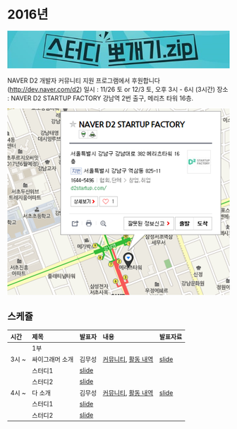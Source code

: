 # 2016년

![](img/title.jpg)

 NAVER D2 개발자 커뮤니티 지원 프로그램에서 후원합니다(http://dev.naver.com/d2)
 일시 : 11/26 토 or 12/3 토, 오후 3시 - 6시 (3시간)
 장소 : NAVER D2 STARTUP FACTORY
       강남역 2번 출구, 메리츠 타워 16층.


![](img/d2.png)

## 스케쥴

|    시간        |      제목                                | 발표자  |  내용   |   발표자료                                         |
|:---	        |:---	                                  |:---	    |:---	 |:---	                                               |
|               | 1부                                    |         |         |                                                    |
|3시 ~           | 싸이그래머 소개                        | 김무성  |  [커뮤니티](https://www.facebook.com/groups/psygrammer/), [활동 내역](http://psygrammer.github.io/)       |   [slide](https://docs.google.com/presentation/d/1QC7iJqrE_rR7NOmmDLDxir0pTNP87x91BBmNIJW_0w4/edit#slide=id.p)  |
|                | 스터디1  | [slide](https://drive.google.com/file/d/0Bw594TdiBdAUZnpmVXZ2SlE2Sk0/view)  |
|                | 스터디2  | [slide](https://drive.google.com/file/d/0Bw594TdiBdAUZnpmVXZ2SlE2Sk0/view)  |                                                      |                                                                                                                 |
|4시 ~           | 다 소개                        | 김무성  |  [커뮤니티](https://www.facebook.com/groups/psygrammer/), [활동 내역](http://psygrammer.github.io/)       |   [slide](https://docs.google.com/presentation/d/1QC7iJqrE_rR7NOmmDLDxir0pTNP87x91BBmNIJW_0w4/edit#slide=id.p)  |
|                | 스터디1  | [slide](https://drive.google.com/file/d/0Bw594TdiBdAUZnpmVXZ2SlE2Sk0/view)  |                                                      |                                                                                                                 |
|                | 스터디2  | [slide](https://drive.google.com/file/d/0Bw594TdiBdAUZnpmVXZ2SlE2Sk0/view)  |                                                      |                                                                                                                 |
